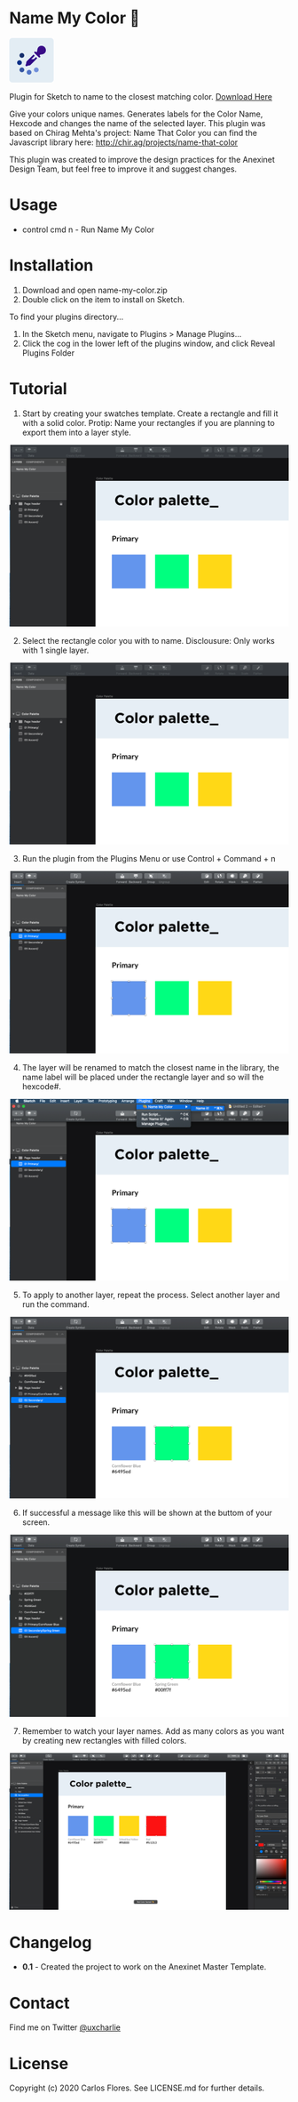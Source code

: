 # Name My Color 🎨

![name-my-color](https://github.com/carlosflrg/name-my-color/blob/master/NameMyColor.sketchplugin/Contents/Sketch/icon.png?raw=true)

Plugin for Sketch to name to the closest matching color. <a href="https://github.com/carlosflrg/name-my-color/archive/master.zip/">Download Here</a>

Give your colors unique names. Generates labels for the Color Name, Hexcode and changes the name of the selected layer.
This plugin was based on Chirag Mehta's project: Name That Color you can find the Javascript library here: http://chir.ag/projects/name-that-color

This plugin was created to improve the design practices for the Anexinet Design Team, but feel free to improve it and suggest changes.

# Usage

* control cmd n - Run Name My Color

# Installation

1. Download and open name-my-color.zip
2. Double click on the item to install on Sketch.

To find your plugins directory...

1. In the Sketch menu, navigate to Plugins > Manage Plugins...
2. Click the cog in the lower left of the plugins window, and click Reveal Plugins Folder


# Tutorial

1. Start by creating your swatches template. Create a rectangle and fill it with a solid color. 
Protip: Name your rectangles if you are planning to export them into a layer style. 

![name-my-color](https://github.com/carlosflrg/name-my-color/blob/master/images/01.png?raw=true)

2. Select the rectangle color you with to name.
Disclousure: Only works with 1 single layer.

![name-my-color](https://github.com/carlosflrg/name-my-color/blob/master/images/01.png?raw=true)

3. Run the plugin from the Plugins Menu or use Control + Command + n

![name-my-color](https://github.com/carlosflrg/name-my-color/blob/master/images/02.png?raw=true)

4. The layer will be renamed to match the closest name in the library, the name label will be placed under the rectangle layer and so will the hexcode#.

![name-my-color](https://github.com/carlosflrg/name-my-color/blob/master/images/03.png?raw=true)

5. To apply to another layer, repeat the process. Select another layer and run the command.

![name-my-color](https://github.com/carlosflrg/name-my-color/blob/master/images/04.png?raw=true)

6. If successful a message like this will be shown at the buttom of your screen.

![name-my-color](https://github.com/carlosflrg/name-my-color/blob/master/images/05.png?raw=true)

7. Remember to watch your layer names. Add as many colors as you want by creating new rectangles with filled colors.

![name-my-color](https://github.com/carlosflrg/name-my-color/blob/master/images/09.png?raw=true)


# Changelog
* **0.1** - Created the project to work on the Anexinet Master Template.

# Contact

Find me on Twitter <a class="twitter-follow-button" href="https://twitter.com/uxcharlie">@uxcharlie</a>

# License

Copyright (c) 2020 Carlos Flores. See LICENSE.md for further details.
